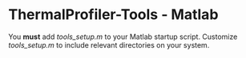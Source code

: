 # ThermalProfiler-Tools - Matlab

You **must** add *tools_setup.m* to your Matlab startup script. Customize *tools_setup.m* to include relevant directories on your system.

